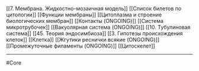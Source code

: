 [[7. Мембрана. Жидкостно-мозаичная модель]]
[[Список билетов по цитологии]]
[[Функции мембраны]]
[[Цитоплазма и строение биологических мембран]]
[[Контакты (ONGOING)]]
[[Система микротрубочек]]
[[Вакуолярная система (ONGOING)]]
[[10. Тубулиновая система]]
[[45. Теория эндосимбиоза]]
[[3. Гипотезы происхождения клеток]]
[[Клетка]]
[[Жгутики реснички всякие (ONGOING)]]
[[Промежуточные филаменты (ONGOING)]]
[[Цитоскелет]]

---
#Core 